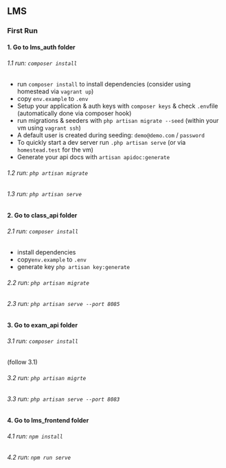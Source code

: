 ## LMS

### First Run

#### 1. Go to lms_auth folder
###### 1.1  run: `composer install`
- run `composer install` to install dependencies (consider using homestead via `vagrant up`)
- copy `env.example` to `.env`
- Setup your application & auth keys with `composer keys` & check `.env`file (automatically done via composer hook)
- run migrations & seeders with `php artisan migrate --seed` (within your vm using `vagrant ssh`)
- A default user is created during seeding: `demo@demo.com` / `password`
- To quickly start a dev server run `.php artisan serve` (or via `homestead.test` for the vm)
- Generate your api docs with `artisan apidoc:generate`
###### 1.2  run: `php artisan migrate`
###### 1.3  run: `php artisan serve`


#### 2. Go to class_api folder
###### 2.1  run: `composer install`
- install dependencies
- copy`env.example` to `.env`
- generate key `php artisan key:generate`

###### 2.2  run: `php artisan migrate`
###### 2.3  run: `php artisan serve --port 8085`


#### 3. Go to exam_api folder
###### 3.1  run: `composer install`
(follow 3.1)
###### 3.2  run: `php artisan migrte`
###### 3.3  run: `php artisan serve --port 8083`


#### 4. Go to lms_frontend folder
###### 4.1  run: `npm install`
###### 4.2  run: `npm run serve`
